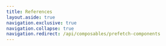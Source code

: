 ```yaml
---
title: References
layout.aside: true
navigation.exclusive: true
navigation.collapse: true
navigation.redirect: /api/composables/prefetch-components
---
```

